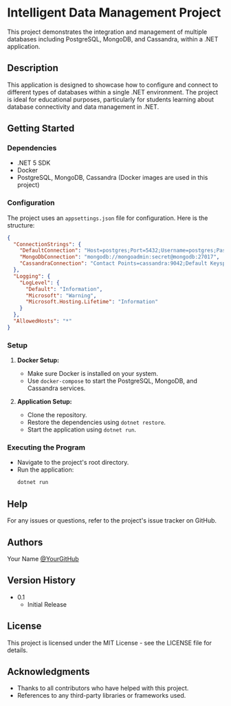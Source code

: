 
# Intelligent Data Management Project

This project demonstrates the integration and management of multiple databases including PostgreSQL, MongoDB, and Cassandra, within a .NET application. 

## Description

This application is designed to showcase how to configure and connect to different types of databases within a single .NET environment. The project is ideal for educational purposes, particularly for students learning about database connectivity and data management in .NET.

## Getting Started

### Dependencies

- .NET 5 SDK
- Docker
- PostgreSQL, MongoDB, Cassandra (Docker images are used in this project)

### Configuration

The project uses an `appsettings.json` file for configuration. Here is the structure:

```json
{
  "ConnectionStrings": {
    "DefaultConnection": "Host=postgres;Port=5432;Username=postgres;Password=IKT453;Database=postgres;",
    "MongoDbConnection": "mongodb://mongoadmin:secret@mongodb:27017",
    "CassandraConnection": "Contact Points=cassandra:9042;Default Keyspace=IKT453"
  },
  "Logging": {
    "LogLevel": {
      "Default": "Information",
      "Microsoft": "Warning",
      "Microsoft.Hosting.Lifetime": "Information"
    }
  },
  "AllowedHosts": "*"
}
```

### Setup

1. **Docker Setup:**
   - Make sure Docker is installed on your system.
   - Use `docker-compose` to start the PostgreSQL, MongoDB, and Cassandra services.

2. **Application Setup:**
   - Clone the repository.
   - Restore the dependencies using `dotnet restore`.
   - Start the application using `dotnet run`.

### Executing the Program

- Navigate to the project's root directory.
- Run the application:
  ```bash
  dotnet run
  ```

## Help

For any issues or questions, refer to the project's issue tracker on GitHub.

## Authors

Your Name 
[@YourGitHub](https://github.com/YourGitHub)

## Version History

* 0.1
    * Initial Release

## License

This project is licensed under the MIT License - see the LICENSE file for details.

## Acknowledgments

- Thanks to all contributors who have helped with this project.
- References to any third-party libraries or frameworks used.
